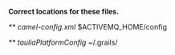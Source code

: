 


**Correct locations for these files.**


_** camel-config.xml_
$ACTIVEMQ_HOME/config


_** tauliaPlatformConfig_
~/.grails/


